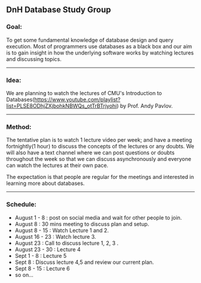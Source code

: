 DnH Database Study Group
---

### Goal: 

To get some fundamental knowledge of database design and query execution. Most of programmers use databases as a black box and our aim is to gain insight in how the underlying software works by watching lectures and discussing topics. 

---

### Idea:

We are planning to watch the lectures of CMU's Introduction to Databases(https://www.youtube.com/playlist?list=PLSE8ODhjZXjbohkNBWQs_otTrBTrjyohi) by Prof. Andy Pavlov. 

---

### Method: 

The tentative plan is to watch 1 lecture video per week; and have a meeting fortnightly(1 hour) to discuss the concepts of the lectures or any doubts. We will also have a text channel where we can post questions or doubts throughout the week so that we can discuss asynchronously and everyone can watch the lectures at their own pace.

The expectation is that people are regular for the meetings and interested in learning more about databases. 

---

### Schedule: 

- August 1 - 8    : post on social media and wait for other people to join. 
- August 8        : 30 mins meeting to discuss plan and setup. 
- August 8 - 15   : Watch Lecture 1 and 2. 
- August 16 - 23  : Watch lecture 3. 
- August 23       : Call to discuss lecture 1, 2, 3 . 
- August 23 - 30  : Lecture 4
- Sept   1 - 8    : Lecture 5
- Sept   8        : Discuss lecture 4,5 and review our current plan. 
- Sept   8 - 15   : Lecture 6
- so on...


